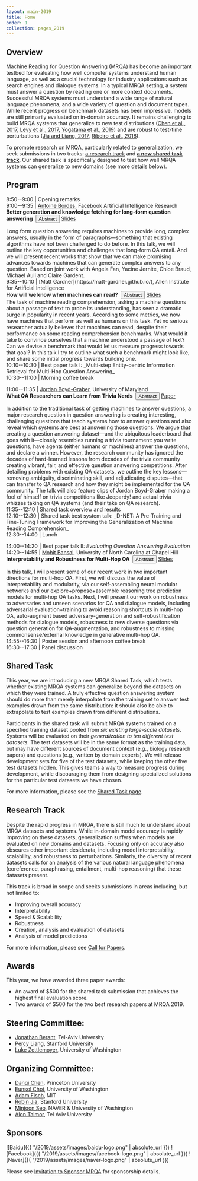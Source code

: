 ```yaml
---
layout: main-2019
title: Home
order: 1
collection: pages_2019
---
```


## Overview

Machine Reading for Question Answering (MRQA) has become an important testbed for evaluating how well computer systems understand human language, as well as a crucial technology for industry applications such as search engines and dialogue systems.
In a typical MRQA setting, a system must answer a question by reading one or more context documents.
Successful MRQA systems must understand a wide range of natural language phenomena, and a wide variety of question and document types.
While recent progress on benchmark datasets has been impressive, models are still primarily evaluated on in-domain accuracy.
It remains challenging to
build MRQA systems that generalize to new test distributions
([Chen et al., 2017](https://arxiv.org/pdf/1704.00051.pdf), [Levy et al., 2017](http://nlp.cs.washington.edu/zeroshot/zeroshot.pdf), [Yogatama et al., 2019](https://arxiv.org/pdf/1901.11373.pdf))
and are robust to test-time perturbations
([Jia and Liang, 2017](https://arxiv.org/pdf/1707.07328.pdf), [Ribeiro et al., 2018](https://homes.cs.washington.edu/~marcotcr/acl18.pdf)).

To promote research on MRQA, particularly related to generalization, we seek submissions in two tracks: [a research track](cfp) and [**a new shared task track**](shared).
Our shared task is specifically designed to test how well MRQA systems can generalize to new domains (see more details below).

## Program
8:50--9:00   | Opening remarks<br>
9:00--9:35   | [Antoine Bordes](https://research.fb.com/people/bordes-antoine/), Facebook Artificial Intelligence Research<br>
<b>Better generation and knowledge fetching for long-form question answering</b>&nbsp;
<button class="btn btn-outline-info btn-xs" type="button" data-toggle="collapse" data-target="#antoine-card" aria-expanded="false" aria-controls="antoine-card">Abstract</button>
<a href="./assets/slides/antoine_bordes_mrqa2019.pdf" class="btn btn-outline-info btn-xs">Slides</a>
<div class="collapse" id="antoine-card"><div class="card card-body">
Long form question answering requires machines to provide long, complex answers, usually in the form of paragraphs&mdash;something that existing algorithms have not been challenged to do before. In this talk, we will outline the key opportunities and challenges that long-form QA entail. And we will present recent works that show that we can make promising advances towards machines that can generate complex answers to any question. Based on joint work with Angela Fan, Yacine Jernite, Chloe Braud, Michael Auli and Claire Gardent.
</div></div>
9:35--10:10  | [Matt Gardner](https://matt-gardner.github.io/), Allen Institute for Artificial Intelligence<br>
<b>How will we know when machines can read?</b>&nbsp;
<button class="btn btn-outline-info btn-xs" type="button" data-toggle="collapse" data-target="#matt-card" aria-expanded="false" aria-controls="matt-card">Abstract</button>
<a href="./assets/slides/matt_gardner_mrqa2019.pdf" class="btn btn-outline-info btn-xs">Slides</a>
<div class="collapse" id="matt-card"><div class="card card-body">
The task of machine reading comprehension, asking a machine questions about a passage of text to probe its understanding, has seen a dramatic surge in popularity in recent years.  According to some metrics, we now have machines that perform as well as humans on this task.  Yet no serious researcher actually believes that machines can read, despite their performance on some reading comprehension benchmarks.  What would it take to convince ourselves that a machine understood a passage of text?  Can we devise a benchmark that would let us measure progress towards that goal?  In this talk I try to outline what such a benchmark might look like, and share some initial progress towards building one.
</div></div>
10:10--10:30 | Best paper talk I: _Multi-step Entity-centric Information Retrieval for Multi-Hop Question Answering_<br>
10:30--11:00 | Morning coffee break<br>

11:00--11:35  | [Jordan Boyd-Graber](http://users.umiacs.umd.edu/~jbg/), University of Maryland<br>
<b>What QA Researchers can Learn from Trivia Nerds</b>&nbsp;
<button class="btn btn-outline-info btn-xs" type="button" data-toggle="collapse" data-target="#jordan-card" aria-expanded="false" aria-controls="jordan-card">Abstract</button>
<a href="https://arxiv.org/abs/1910.14464" class="btn btn-outline-info btn-xs">Paper</a>
<div class="collapse" id="jordan-card"><div class="card card-body">
In addition to the traditional task of getting machines to answer
questions, a major research question in question answering is creating
interesting, challenging questions that teach systems
how to answer questions and also reveal which systems are
best at answering those questions.  We argue that creating a
question answering dataset&mdash;and the ubiquitous leaderboard that
goes with it&mdash;closely resembles running a trivia tournament: you
write questions, have agents (either humans or machines) answer
the questions, and declare a winner.  However, the research
community has ignored the decades of hard-learned lessons from
decades of the trivia community creating vibrant, fair, and
effective question answering competitions.  After detailing
problems with existing QA datasets, we outline the key
lessons&mdash;removing ambiguity, discriminating skill, and
adjudicating disputes&mdash;that can transfer to QA research and
how they might be implemented for the QA community.  The talk
will also feature clips of Jordan Boyd-Graber making a fool of
himself on trivia competitions like Jeopardy! and actual trivia
whizzes taking on QA systems (and their take on QA research).
</div></div>
11:35--12:10 | Shared task overview and results<br>
12:10--12:30 | Shared task best system talk: _D-NET: A Pre-Training and Fine-Tuning Framework for Improving the Generalization of Machine Reading Comprehension_<br>
12:30--14:00 | Lunch<br>

14:00--14:20 | Best paper talk II: _Evaluating Question Answering Evaluation_<br>
14:20--14:55  | [Mohit Bansal](http://www.cs.unc.edu/~mbansal/), University of North Carolina at Chapel Hill<br>
<b>Interpretability and Robustness for Multi-Hop QA</b>&nbsp;
<button class="btn btn-outline-info btn-xs" type="button" data-toggle="collapse" data-target="#mohit-card" aria-expanded="false" aria-controls="mohit-card">Abstract</button>
<a href="./assets/slides/mohit_bansal_mrqa2019.pdf" class="btn btn-outline-info btn-xs">Slides</a>
<div class="collapse" id="mohit-card"><div class="card card-body">
In this talk, I will present some of our recent work in two important directions for multi-hop QA. First, we will discuss the value of interpretability and modularity, via our self-assembling neural modular networks and our explore+propose+assemble reasoning tree prediction models for multi-hop QA tasks. Next, I will present our work on robustness to adversaries and unseen scenarios for QA and dialogue models, including adversarial evaluation+training to avoid reasoning shortcuts in multi-hop QA, auto-augment based adversary-generation and self-robustification methods for dialogue models, robustness to new diverse questions via question generation for QA-augmentation, and robustness to missing commonsense/external knowledge in generative multi-hop QA.
</div></div>
14:55--16:30 | Poster session and afternoon coffee break<br>
16:30--17:30 | Panel discussion <br>

## Shared Task
This year, we are introducing a new MRQA Shared Task, which tests whether existing MRQA systems can generalize beyond the datasets on which they were trained.
A truly effective question answering system should do more than merely interpolate from the training set to answer test examples drawn from the same distribution: it should also be able to extrapolate to test examples drawn from different distributions.

Participants in the shared task will submit MRQA systems trained on a specified training dataset pooled from *six existing large-scale datasets*.
Systems will be evaluated on their *generalization to ten different test datasets.*
The test datasets will be in the same format as the training data, but may have different sources of document context (e.g., biology research papers) and questions (e.g., written by domain experts).
We will release development sets for five of the test datasets, while keeping the other five test datasets hidden.
This gives teams a way to measure progress during development, while discouraging them from designing specialized solutions for the particular test datasets we have chosen.

For more information, please see the [Shared Task page](shared).

## Research Track
Despite the rapid progress in MRQA, there is still much to understand about MRQA datasets and systems.
While in-domain model accuracy is rapidly improving on these datasets, generalization suffers when models are evaluated on new domains and datasets.
Focusing only on accuracy also obscures other important desiderata, including model interpretability, scalability, and robustness to perturbations.
Similarly, the diversity of recent datasets calls for an analysis of the various natural language phenomena (coreference, paraphrasing, entailment, multi-hop reasoning) that these datasets present.

This track is broad in scope and seeks submissions in areas including, but not limited to:
- Improving overall accuracy
- Interpretability
- Speed & Scalability
- Robustness
- Creation, analysis and evaluation of datasets
- Analysis of model predictions

For more information, please see [Call for Papers](cfp).

<!--
## Invited Speakers:
- [Mohit Bansal](http://www.cs.unc.edu/~mbansal/), UNC Chapel Hill
- [Antoine Bordes](https://research.fb.com/people/bordes-antoine/), Facebook AI Research
- [Jordan Boyd-Graber](http://users.umiacs.umd.edu/~jbg/), University of Maryland
- [Matt Gardner](https://matt-gardner.github.io/), Allen Institute for AI
-->

## Awards
This year, we have awarded three paper awards:
- An award of $500 for the shared task submission that achieves the highest final evaluation score.
- Two awards of $500 for the two best research papers at MRQA 2019.

<!--
## Financial Assistance
We can offer partial financial aid to student authors who demonstrate significant financial need.
Instructions on how to apply for financial assistance will be provided after paper acceptance decisions have been finalized.
-->

## Steering Committee:
- [Jonathan Berant](http://www.cs.tau.ac.il/~joberant/), Tel-Aviv University
- [Percy Liang](https://cs.stanford.edu/~pliang/), Stanford University
- [Luke Zettlemoyer](https://www.cs.washington.edu/people/faculty/lsz), University of Washington

## Organizing Committee:
- [Danqi Chen](https://www.cs.princeton.edu/~danqic/), Princeton University
- [Eunsol Choi](https://homes.cs.washington.edu/~eunsol/home.html), University of Washington
- [Adam Fisch](https://people.csail.mit.edu/fisch/), MIT
- [Robin Jia](http://stanford.edu/~robinjia/), Stanford University
- [Minjoon Seo](https://seominjoon.github.io/), NAVER & University of Washington
- [Alon Talmor](https://www.alontalmor.com/), Tel Aviv University

## Sponsors
![Baidu]({{ "/2019/assets/images/baidu-logo.png" | absolute_url }})
![Facebook]({{ "/2019/assets/images/facebook-logo.png" | absolute_url }})
![Naver]({{ "/2019/assets/images/naver-logo.png" | absolute_url }})

Please see [Invitation to Sponsor MRQA](assets/docs/sponsorship.pdf) for sponsorship details.
